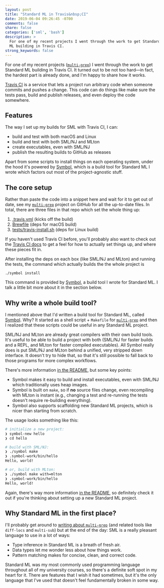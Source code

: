 ```yaml
---
layout: post
title: "Standard ML in Travis&nbsp;CI"
date: 2019-06-04 09:26:45 -0700
comments: false
share: false
categories: ['sml', 'bash']
description: >
  For one of my recent projects I went through the work to get Standard
  ML building in Travis CI.
strong_keywords: false
---
```


For one of my recent projects ([`multi-grep`]) I went through the work to
get Standard ML building in Travis CI. It turned out to be not too
hard—in fact, the hardest part is already done, and I'm happy to share
how it works.

<!-- more -->

[Travis CI] is a service that lets a project run arbitrary code when
someone commits and pushes a change. This code can do things like make
sure the tests pass, build and publish releases, and even deploy the
code somewhere.

[Travis CI]: https://travis-ci.org/

## Features

The way I set up my builds for SML with Travis CI, I can:

- build and test with both macOS and Linux
- build and test with both SML/NJ and MLton
- create executables, even with SML/NJ
- publish the resulting builds to GitHub as releases

Apart from some scripts to install things on each operating system,
under the hood it's powered by [Symbol], which is a build tool for
Standard ML I wrote which factors out most of the project-agnostic
stuff.


## The core setup

Rather than paste the code into a snippet here and wait for it to get
out of date, see my [`multi-grep`] project on GitHub for all the
up-to-date files. In total, there are three files in that repo which set
the whole thing up:

1.  [.travis.yml] (kicks off the build)
2.  [Brewfile] (deps for macOS build)
3.  [tests/travis-install.sh] (deps for Linux build)

[.travis.yml]: https://github.com/jez/multi-grep/blob/b6a42719b1ffca389556655982e6c4b7fa19c9a1/.travis.yml
[Brewfile]: https://github.com/jez/multi-grep/blob/b6a42719b1ffca389556655982e6c4b7fa19c9a1/Brewfile
[tests/travis-install.sh]: https://github.com/jez/multi-grep/blob/b6a42719b1ffca389556655982e6c4b7fa19c9a1/tests/travis-install.sh

If you haven't used Travis CI before, you'll probably also want to check
out the [Travis CI docs] to get a feel for how to actually set things
up, and where these pieces fit in.

[Travis CI docs]: https://docs.travis-ci.com/

After installing the deps on each box (like SML/NJ and MLton) and
running the tests, the command which actually builds the the whole
project is

```
./symbol install
```

This command is provided by [Symbol], a build tool I wrote for Standard
ML. I talk a little bit more about it in the section below.

## Why write a whole build tool?

I mentioned above that I'd written a build tool for Standard ML, called
[Symbol]. Why? It started as a shell script + `Makefile` for
[`multi-grep`] and then I realized that these scripts could be useful in
any Standard ML project.

SML/NJ and MLton are already great compilers with their own build tools.
It's useful to be able to build a project with both (SML/NJ for faster
builds and a REPL, and MLton for faster compiled executables). All
Symbol really does is put SML/NJ and MLton behind a unified, very
stripped down interface. It doesn't try to hide that, so that it's still
possible to fall back to those programs for more complex workflows.

There's more information [in the README][Symbol], but some key points:

- Symbol makes it easy to build and install executables, even with
  SML/NJ which traditionally uses heap images.
- Symbol is built on `make`, so if **no** source files change, even
  recompiling with MLton is instant (e.g., changing a test and
  re-running the tests doesn't require re-building everything).
- Symbol also supports scaffolding new Standard ML projects, which is
  nicer than starting from scratch.

The usage looks something like this:

```bash
# initialize a new project:
❯ symbol-new hello
❯ cd hello

# build with SML/NJ:
❯ ./symbol make
❯ .symbol-work/bin/hello
Hello, world!

# or, build with MLton:
❯ ./symbol make with=mlton
❯ .symbol-work/bin/hello
Hello, world!
```

Again, there's way more information [in the README][Symbol], so
definitely check it out if you're thinking about setting up a new
Standard ML project.

## Why Standard ML in the first place?

I'll probably get around to [writing about `multi-grep`] (and related
tools like `diff-locs` and `multi-sub`) but at the end of the day:
SML is a really pleasant language to use in a lot of ways:

- Type inference in Standard ML is a breath of fresh air.
- Data types let me wonder less about how things work.
- Pattern matching makes for concise, clean, and correct code.

Standard ML was my most commonly used programming language throughout
all of my university courses, so there's a definite soft spot in my
heart for it. There are features that I wish it had sometimes, but it's
the only language that I've used that doesn't feel fundamentally broken
in some way.

[`multi-grep`]: https://github.com/jez/multi-grep
[`diff-locs`]: https://github.com/jez/diff-locs
[`multi-sub`]: https://github.com/jez/multi-sub
[Symbol]: https://github.com/jez/symbol
[writing about `multi-grep`]: /surgery-on-code/

<!-- vim:tw=72
-->
